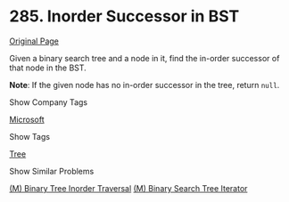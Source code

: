 # 285. Inorder Successor in BST

[Original Page](https://leetcode.com/problems/inorder-successor-in-bst/)

Given a binary search tree and a node in it, find the in-order successor of that node in the BST.

**Note**: If the given node has no in-order successor in the tree, return `null`.

<div>

<div id="company_tags" class="btn btn-xs btn-warning">Show Company Tags</div>

<span class="hidebutton">[Microsoft](/company/microsoft/)</span></div>

<div>

<div id="tags" class="btn btn-xs btn-warning">Show Tags</div>

<span class="hidebutton">[Tree](/tag/tree/)</span></div>

<div>

<div id="similar" class="btn btn-xs btn-warning">Show Similar Problems</div>

<span class="hidebutton">[(M) Binary Tree Inorder Traversal](/problems/binary-tree-inorder-traversal/) [(M) Binary Search Tree Iterator](/problems/binary-search-tree-iterator/)</span></div>